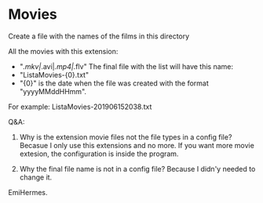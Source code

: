 # Movies
 Create a file with the names of the films in this directory

All the movies with this extension:
  - "*.mkv|*.avi|*.mp4|*.flv"
The final file with the list will have this name:
  - "ListaMovies-{0}.txt"
  - "{0}" is the date when the file was created with the format "yyyyMMddHHmm".

For example:
  ListaMovies-201906152038.txt

Q&A:
1) Why is the extension movie files not the file types in a config file?
Becasue I only use this extensions and no more.
If you want more movie extesion, the configuration is inside the program.

2) Why the final file name is not in a config file?
Because I didn'y needed to change it.

EmiHermes.
